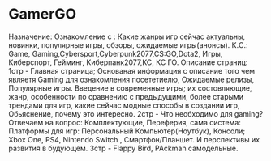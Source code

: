 # GamerGO
Назначение: Ознакомление с : Какие жанры игр сейчас актуальны, новинки, популярные игры, обзоры, ожидаемые игры(анонсы). К.C.: Game, Gaming,Cybersport,Cyberpunk2077,CS:GO,Dota2, Игры, Киберспорт, Гейминг, Киберпанк2077,КС, КС ГО.  Описание страниц:  1стр - Главная страница;  Основаная информация с описание того чем являетя Gaming для ознакомления посететиелю, Ожидаемые релизы, Популярные игры. Введение в современные игры; их состовляющие, жанр, особенности по сравнению с предыдущими, более старыми трендами для игр, какие сейчас модные способы в создании игр, Обьяснение, почему это интересно.  2стр - Что необходимо для gaming? Отвечаем на вопрос: Комплектующие, Переферия, сама система: Платформы для игр: Персональный Компьютер(Ноутбук), Консоли; Xbox One, PS4, Nintendo Switch , Смартфон/Планшет.  И перспективы их развития в будующем.  3стр - Flappy Bird, PAckman самодельные.
